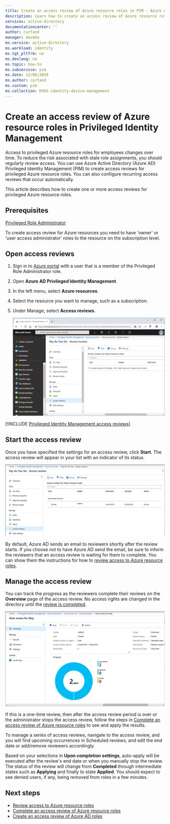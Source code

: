 ```yaml
---
title: Create an access review of Azure resource roles in PIM - Azure AD | Microsoft Docs
description: Learn how to create an access review of Azure resource roles in Azure AD Privileged Identity Management (PIM).
services: active-directory
documentationcenter: ''
author: curtand
manager: daveba
ms.service: active-directory
ms.workload: identity
ms.tgt_pltfrm: na
ms.devlang: na
ms.topic: how-to
ms.subservice: pim
ms.date: 12/08/2020
ms.author: curtand
ms.custom: pim
ms.collection: M365-identity-device-management
---
```


# Create an access review of Azure resource roles in Privileged Identity Management

Access to privileged Azure resource roles for employees changes over time. To reduce the risk associated with stale role assignments, you should regularly review access. You can use Azure Active Directory (Azure AD) Privileged Identity Management (PIM) to create access reviews for privileged Azure resource roles. You can also configure recurring access reviews that occur automatically.

This article describes how to create one or more access reviews for privileged Azure resource roles.

## Prerequisites

[Privileged Role Administrator](../roles/permissions-reference.md#privileged-role-administrator)

To create access review for Azure resources you need to have 'owner' or 'user access administrator' roles to the resource on the subscription level.

## Open access reviews

1. Sign in to [Azure portal](https://portal.azure.com/) with a user that is a member of the Privileged Role Administrator role.

1. Open **Azure AD Privileged Identity Management**.

1. In the left menu, select **Azure resources**.

1. Select the resource you want to manage, such as a subscription.

1. Under Manage, select **Access reviews**.

    ![Azure resources - Access reviews list showing the status of all reviews](./media/pim-resource-roles-start-access-review/access-reviews.png)

[!INCLUDE [Privileged Identity Management access reviews](../../../includes/active-directory-privileged-identity-management-access-reviews.md)]

## Start the access review

Once you have specified the settings for an access review, click **Start**. The access review will appear in your list with an indicator of its status.

![Access reviews list showing the status of started review](./media/pim-resource-roles-start-access-review/access-reviews-list.png)

By default, Azure AD sends an email to reviewers shortly after the review starts. If you choose not to have Azure AD send the email, be sure to inform the reviewers that an access review is waiting for them to complete. You can show them the instructions for how to [review access to Azure resource roles](pim-resource-roles-perform-access-review.md).

## Manage the access review

You can track the progress as the reviewers complete their reviews on the **Overview** page of the access review. No access rights are changed in the directory until the [review is completed](pim-resource-roles-complete-access-review.md).

![Access reviews overview page showing the details of the review](./media/pim-resource-roles-start-access-review/access-review-overview.png)

If this is a one-time review, then after the access review period is over or the administrator stops the access review, follow the steps in [Complete an access review of Azure resource roles](pim-resource-roles-complete-access-review.md) to see and apply the results.  

To manage a series of access reviews, navigate to the access review, and you will find upcoming occurrences in Scheduled reviews, and edit the end date or add/remove reviewers accordingly.

Based on your selections in **Upon completion settings**, auto-apply will be executed after the review's end date or when you manually stop the review. The status of the review will change from **Completed** through intermediate states such as **Applying** and finally to state **Applied**. You should expect to see denied users, if any, being removed from roles in a few minutes.

## Next steps

- [Review access to Azure resource roles](pim-resource-roles-perform-access-review.md)
- [Complete an access review of Azure resource roles](pim-resource-roles-complete-access-review.md)
- [Create an access review of Azure AD roles](pim-how-to-start-security-review.md)
